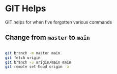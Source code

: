 # GIT Helps

GIT helps for when I've forgotten various commands

## Change from `master` to `main`

```bash

git branch -m master main
git fetch origin
git branch -u origin/main main
git remote set-head origin -a

```
